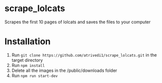 # scrape_lolcats
Scrapes the first 10 pages of lolcats and saves the files to your computer

# Installation
1) Run `git clone https://github.com/atrivedi1/scrape_lolcats.git` in the target directory
2) Run `npm install`
3) Delete all the images in the /public/downloads folder
4) Run `npm run start-dev `
